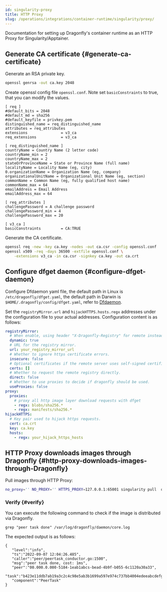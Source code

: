 ```yaml
---
id: singularity-proxy
title: HTTP Proxy
slug: /operations/integrations/container-runtime/singularity/proxy/
---
```


Documentation for setting up Dragonfly's container runtime as an HTTP Proxy for Singularity/Apptainer.

## Generate CA certificate {#generate-ca-certificate}

Generate an RSA private key.

```bash
openssl genrsa -out ca.key 2048
```

Create openssl config file `openssl.conf`.
Note set `basicConstraints` to true, that you can modify the values.

```text
[ req ]
#default_bits = 2048
#default_md = sha256
#default_keyfile = privkey.pem
distinguished_name = req_distinguished_name
attributes = req_attributes
extensions               = v3_ca
req_extensions           = v3_ca

[ req_distinguished_name ]
countryName = Country Name (2 letter code)
countryName_min = 2
countryName_max = 2
stateOrProvinceName = State or Province Name (full name)
localityName = Locality Name (eg, city)
0.organizationName = Organization Name (eg, company)
organizationalUnitName = Organizational Unit Name (eg, section)
commonName = Common Name (eg, fully qualified host name)
commonName_max = 64
emailAddress = Email Address
emailAddress_max = 64

[ req_attributes ]
challengePassword = A challenge password
challengePassword_min = 4
challengePassword_max = 20

[ v3_ca ]
basicConstraints         = CA:TRUE
```

Generate the CA certificate.

```bash
openssl req -new -key ca.key -nodes -out ca.csr -config openssl.conf
openssl x509 -req -days 36500 -extfile openssl.conf \
    -extensions v3_ca -in ca.csr -signkey ca.key -out ca.crt
```

## Configure dfget daemon {#configure-dfget-daemon}

Configure Dfdaemon yaml file, the default path in Linux is `/etc/dragonfly/dfget.yaml`,
the default path in Darwin is `$HOME/.dragonfly/config/dfget.yaml`,
refer to [Dfdaemon](../../../../reference/configuration/dfdaemon.md).

Set the `registryMirror.url` and `hijackHTTPS.hosts.regx` addresses under the configuration
file to your actual addresses. Configuration content is as follows:

```yaml
registryMirror:
  # When enable, using header "X-Dragonfly-Registry" for remote instead of url.
  dynamic: true
  # URL for the registry mirror.
  url: your_registry_mirror_url
  # Whether to ignore https certificate errors.
  insecure: false
  # Optional certificates if the remote server uses self-signed certificates.
  certs: []
  # Whether to request the remote registry directly.
  direct: false
  # Whether to use proxies to decide if dragonfly should be used.
  useProxies: false
proxy:
  proxies:
    # proxy all http image layer download requests with dfget
    - regx: blobs/sha256.*
    - regx: manifests/sha256.*
hijackHTTPS:
  # Key pair used to hijack https requests.
  cert: ca.crt
  key: ca.key
  hosts:
    - regx: your_hijack_https_hosts
```

## HTTP Proxy downloads images through Dragonfly {#http-proxy-downloads-images-through-Dragonfly}

Pull images through HTTP Proxy:

```bash
no_proxy='' NO_PROXY='' HTTPS_PROXY=127.0.0.1:65001 singularity pull  oras://hostname/path/image:tag
```

### Verify {#verify}

You can execute the following command to check if the image is distributed via Dragonfly.

```shell
grep "peer task done" /var/log/dragonfly/daemon/core.log
```

The expected output is as follows:

```shell
{
   "level":"info",
   "ts":"2022-09-07 12:04:26.485",
   "caller":"peer/peertask_conductor.go:1500",
   "msg":"peer task done, cost: 1ms",
   "peer":"00.000.0.000-5184-1eab1abcs-bead-4b9f-b055-6c1120a30a33",
   "task":"b423e11ddb7ab19a3c2c4c98e5ab3b1699a597e974c737bb4004edeeabcdefgh",
   "component":"PeerTask"
}
```
